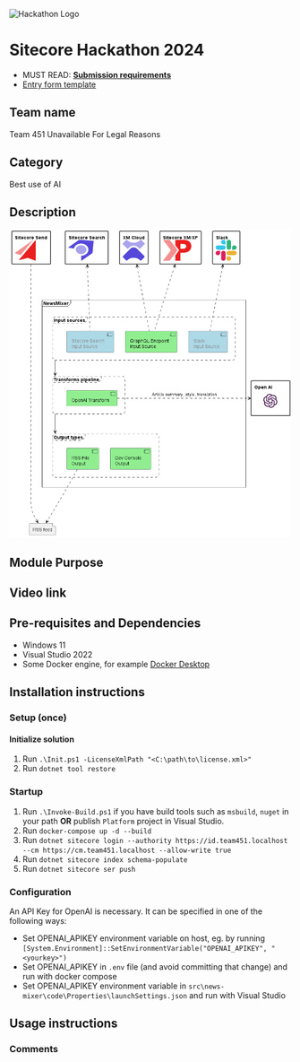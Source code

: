 ![Hackathon Logo](docs/images/hackathon.png?raw=true "Hackathon Logo")

# Sitecore Hackathon 2024

- MUST READ: **[Submission requirements](SUBMISSION_REQUIREMENTS.md)**
- [Entry form template](ENTRYFORM.md)

## Team name

Team 451 Unavailable For Legal Reasons

## Category

Best use of AI

## Description

![Architecture diagram](docs/diagram/diagram.png)

## Module Purpose

<!-- TODO -->

## Video link

<!-- TODO -->

## Pre-requisites and Dependencies

- Windows 11
- Visual Studio 2022
- Some Docker engine, for example [Docker Desktop](https://desktop.docker.com/win/stable/amd64/Docker%20Desktop%20Installer.exe)

## Installation instructions

### Setup (once)

#### Initialize solution

1. Run `.\Init.ps1 -LicenseXmlPath "<C:\path\to\license.xml>"`
1. Run `dotnet tool restore`

### Startup

1. Run `.\Invoke-Build.ps1` if you have build tools such as `msbuild`, `nuget` in your path **OR** publish `Platform` project in Visual Studio.
1. Run `docker-compose up -d --build`
1. Run `dotnet sitecore login --authority https://id.team451.localhost --cm https://cm.team451.localhost --allow-write true`
1. Run `dotnet sitecore index schema-populate`
1. Run `dotnet sitecore ser push`

### Configuration

An API Key for OpenAI is necessary. It can be specified in one of the following ways:
* Set OPENAI_APIKEY environment variable on host, eg. by running ``[System.Environment]::SetEnvironmentVariable("OPENAI_APIKEY", "<yourkey>")``
* Set OPENAI_APIKEY in ``.env`` file (and avoid committing that change) and run with docker compose
* Set OPENAI_APIKEY environment variable in ``src\news-mixer\code\Properties\launchSettings.json`` and run with Visual Studio

## Usage instructions

<!-- TODO -->

### Comments

<!-- TODO -->
